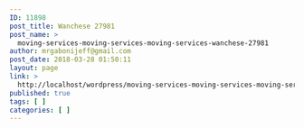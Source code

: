 ```yaml
---
ID: 11898
post_title: Wanchese 27981
post_name: >
  moving-services-moving-services-moving-services-wanchese-27981
author: mrgabonijeff@gmail.com
post_date: 2018-03-28 01:50:11
layout: page
link: >
  http://localhost/wordpress/moving-services-moving-services-moving-services-wanchese-27981/
published: true
tags: [ ]
categories: [ ]
---
```

